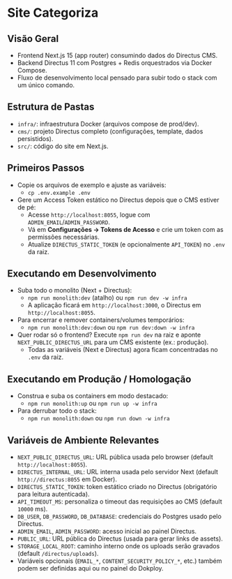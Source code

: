 # Site Categoriza

## Visão Geral
- Frontend Next.js 15 (app router) consumindo dados do Directus CMS.
- Backend Directus 11 com Postgres + Redis orquestrados via Docker Compose.
- Fluxo de desenvolvimento local pensado para subir todo o stack com um único comando.

## Estrutura de Pastas
- `infra/`: infraestrutura Docker (arquivos compose de prod/dev).
- `cms/`: projeto Directus completo (configurações, template, dados persistidos).
- `src/`: código do site em Next.js.

## Primeiros Passos
- Copie os arquivos de exemplo e ajuste as variáveis:
  - `cp .env.example .env`
- Gere um Access Token estático no Directus depois que o CMS estiver de pé:
  - Acesse `http://localhost:8055`, logue com `ADMIN_EMAIL`/`ADMIN_PASSWORD`.
  - Vá em **Configurações → Tokens de Acesso** e crie um token com as permissões necessárias.
  - Atualize `DIRECTUS_STATIC_TOKEN` (e opcionalmente `API_TOKEN`) no `.env` da raiz.

## Executando em Desenvolvimento
- Suba todo o monolito (Next + Directus):
  - `npm run monolith:dev` (atalho) ou `npm run dev -w infra`
  - A aplicação ficará em `http://localhost:3000`, o Directus em `http://localhost:8055`.
- Para encerrar e remover containers/volumes temporários:
  - `npm run monolith:dev:down` ou `npm run dev:down -w infra`
- Quer rodar só o frontend? Execute `npm run dev` na raiz e aponte `NEXT_PUBLIC_DIRECTUS_URL` para um CMS existente (ex.: produção).
  - Todas as variáveis (Next e Directus) agora ficam concentradas no `.env` da raiz.

## Executando em Produção / Homologação
- Construa e suba os containers em modo destacado:
  - `npm run monolith:up` ou `npm run up -w infra`
- Para derrubar todo o stack:
  - `npm run monolith:down` ou `npm run down -w infra`

## Variáveis de Ambiente Relevantes
- `NEXT_PUBLIC_DIRECTUS_URL`: URL pública usada pelo browser (default `http://localhost:8055`).
- `DIRECTUS_INTERNAL_URL`: URL interna usada pelo servidor Next (default `http://directus:8055` em Docker).
- `DIRECTUS_STATIC_TOKEN`: token estático criado no Directus (obrigatório para leitura autenticada).
- `API_TIMEOUT_MS`: personaliza o timeout das requisições ao CMS (default `10000` ms).
- `DB_USER`, `DB_PASSWORD`, `DB_DATABASE`: credenciais do Postgres usado pelo Directus.
- `ADMIN_EMAIL`, `ADMIN_PASSWORD`: acesso inicial ao painel Directus.
- `PUBLIC_URL`: URL pública do Directus (usada para gerar links de assets).
- `STORAGE_LOCAL_ROOT`: caminho interno onde os uploads serão gravados (default `/directus/uploads`).
- Variáveis opcionais (`EMAIL_*`, `CONTENT_SECURITY_POLICY_*`, etc.) também podem ser definidas aqui ou no painel do Dokploy.
